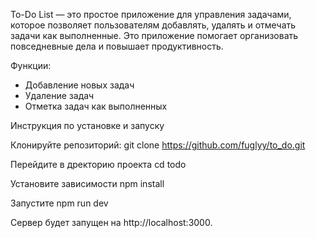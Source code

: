 To-Do List — это простое приложение для управления задачами, которое позволяет пользователям добавлять, удалять и отмечать задачи как выполненные. Это приложение помогает организовать повседневные дела и повышает продуктивность.

Функции:

- Добавление новых задач
- Удаление задач
- Отметка задач как выполненных

Инструкция по установке и запуску

Клонируйте репозиторий:
git clone https://github.com/fuglyy/to_do.git

Перейдите в дректорию проекта
cd todo

Установите зависимости
npm install

Запустите
npm run dev

Сервер будет запущен на http://localhost:3000.
